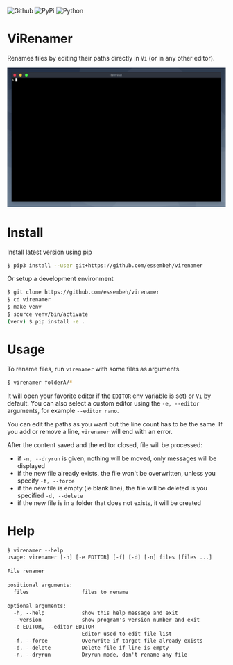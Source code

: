 ![Github](https://img.shields.io/github/tag/essembeh/virenamer.svg)
![PyPi](https://img.shields.io/pypi/v/virenamer.svg)
![Python](https://img.shields.io/pypi/pyversions/virenamer.svg)


# ViRenamer

Renames files by editing their paths directly in `Vi` (or in any other editor).

![help](images/demo.gif)

# Install

Install latest version using pip
```sh
$ pip3 install --user git+https://github.com/essembeh/virenamer
```

Or setup a development environment
```sh
$ git clone https://github.com/essembeh/virenamer
$ cd virenamer
$ make venv
$ source venv/bin/activate
(venv) $ pip install -e .
```


# Usage

To rename files, run `virenamer` with some files as arguments.
```sh
$ virenamer folderA/* 
```

It will open your favorite editor if the `EDITOR` env variable is set) or `Vi` by default. You can also select a custom editor using the `-e, --editor` arguments, for example `--editor nano`.

You can edit the paths as you want but the line count has to be the same. If you add or remove a line, `virenamer` will end with an error.

After the content saved and the editor closed, file will be processed:
- if `-n, --dryrun` is given, nothing will be moved, only messages will be displayed
- if the new file already exists, the file won't be overwritten, unless you specify `-f, --force`
- if the new file is empty (ie blank line), the file will be deleted is you specified `-d, --delete`
- if the new file is in a folder that does not exists, it will be created


# Help

```
$ virenamer --help
usage: virenamer [-h] [-e EDITOR] [-f] [-d] [-n] files [files ...]

File renamer

positional arguments:
  files                 files to rename

optional arguments:
  -h, --help            show this help message and exit
  --version             show program's version number and exit
  -e EDITOR, --editor EDITOR
                        Editor used to edit file list
  -f, --force           Overwrite if target file already exists
  -d, --delete          Delete file if line is empty
  -n, --dryrun          Dryrun mode, don't rename any file
```
